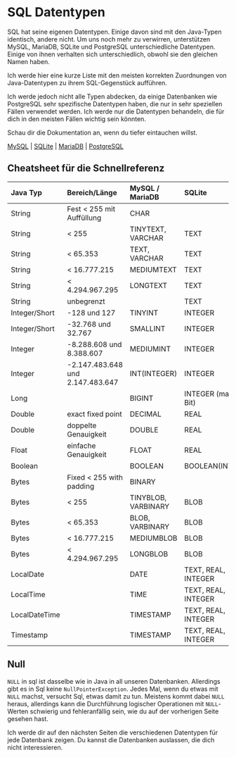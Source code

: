 # SQL Datentypen

SQL hat seine eigenen Datentypen.
Einige davon sind mit den Java-Typen identisch, andere nicht.
Um uns noch mehr zu verwirren, unterstützen MySQL, MariaDB, SQLite und PostgreSQL unterschiedliche Datentypen.
Einige von ihnen verhalten sich unterschiedlich, obwohl sie den gleichen Namen haben.

Ich werde hier eine kurze Liste mit den meisten korrekten Zuordnungen von Java-Datentypen zu ihrem SQL-Gegenstück aufführen.

Ich werde jedoch nicht alle Typen abdecken, da einige Datenbanken wie PostgreSQL sehr spezifische Datentypen haben, die nur in sehr speziellen Fällen verwendet werden.
Ich werde nur die Datentypen behandeln, die für dich in den meisten Fällen wichtig sein könnten.

Schau dir die Dokumentation an, wenn du tiefer eintauchen willst.

[MySQL](https://dev.mysql.com/doc/refman/8.0/en/data-types.html) | [SQLite](https://www.sqlite.org/datatype3.html) | [MariaDB](https://mariadb.com/kb/en/data-types/) | [PostgreSQL](https://www.postgresql.org/docs/9.5/datatype.html)

## Cheatsheet für die Schnellreferenz

| **Java Typ**  | **Bereich/Länge**                | **MySQL / MariaDB** | **SQLite**            | **PostgreSQL**    |
|:--------------|:---------------------------------|:--------------------|:----------------------|:------------------|
| String        | Fest < 255 mit Auffüllung        | CHAR                |                       | CHAR(Bis zu 1 GB) |
| String        | < 255                            | TINYTEXT, VARCHAR   | TEXT                  | TEXT, VARCHAR     |
| String        | < 65.353                         | TEXT, VARCHAR       | TEXT                  | TEXT, VARCHAR     |
| String        | < 16.777.215                     | MEDIUMTEXT          | TEXT                  | TEXT, VARCHAR     |
| String        | < 4.294.967.295                  | LONGTEXT            | TEXT                  | TEXT, VARCHAR     |
| String        | unbegrenzt                       |                     | TEXT                  | TEXT, VARCHAR     |
| Integer/Short | -128 und 127                     | TINYINT             | INTEGER               | SMALLINT          |
| Integer/Short | -32.768 und 32.767               | SMALLINT            | INTEGER               | SMALLINT          |
| Integer       | -8.288.608 und 8.388.607         | MEDIUMINT           | INTEGER               | INTEGER           | 
| Integer       | -2.147.483.648 und 2.147.483.647 | INT(INTEGER)        | INTEGER               | INTEGER           | 
| Long          |                                  | BIGINT              | INTEGER (max. 64 Bit) | BIGINT            |
| Double        | exact fixed point                | DECIMAL             | REAL                  | DECIMAL(NUMERIC)  |
| Double        | doppelte Genauigkeit             | DOUBLE              | REAL                  | DOUBLE            |
| Float         | einfache Genauigkeit             | FLOAT               | REAL                  |                   |
| Boolean       |                                  | BOOLEAN             | BOOLEAN(INTEGER)      | BOOLEAN           |
| Bytes         | Fixed < 255 with padding         | BINARY              |                       |                   |
| Bytes         | < 255                            | TINYBLOB, VARBINARY | BLOB                  | BYTEA             |
| Bytes         | < 65.353                         | BLOB, VARBINARY     | BLOB                  | BYTEA             |
| Bytes         | < 16.777.215                     | MEDIUMBLOB          | BLOB                  | BYTEA             |
| Bytes         | < 4.294.967.295                  | LONGBLOB            | BLOB                  | BYTEA             |
| LocalDate     |                                  | DATE                | TEXT, REAL, INTEGER   | DATE              |
| LocalTime     |                                  | TIME                | TEXT, REAL, INTEGER   | TIME              |
| LocalDateTime |                                  | TIMESTAMP           | TEXT, REAL, INTEGER   | TIMESTAMPTZ       |
| Timestamp     |                                  | TIMESTAMP           | TEXT, REAL, INTEGER   | TIMESTAMP         |

## Null

`NULL` in sql ist dasselbe wie in Java in all unseren Datenbanken.
Allerdings gibt es in Sql keine `NullPointerException`.
Jedes Mal, wenn du etwas mit `NULL` machst, versucht Sql, etwas damit zu tun. 
Meistens kommt dabei `NULL` heraus, allerdings kann die Durchführung logischer Operationen mit `NULL`-Werten schwierig und fehleranfällig sein, wie du auf der vorherigen Seite gesehen hast.

Ich werde dir auf den nächsten Seiten die verschiedenen Datentypen für jede Datenbank zeigen.
Du kannst die Datenbanken auslassen, die dich nicht interessieren.
